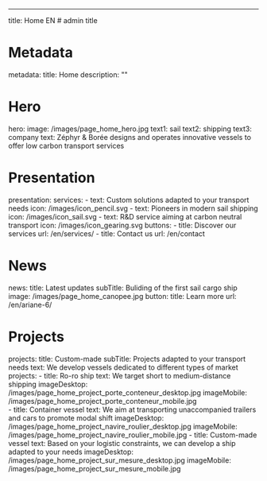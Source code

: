 ---
title: Home EN # admin title
# Metadata
metadata: 
  title: Home
  description: ""
# Hero
hero:
  image: /images/page_home_hero.jpg
  text1: sail
  text2: shipping
  text3: company
  text: Zéphyr & Borée designs and operates innovative vessels to offer low carbon transport services
# Presentation
presentation:
  services:
    - text: Custom solutions adapted to your transport needs
      icon: /images/icon_pencil.svg
    - text: Pioneers in modern sail shipping
      icon: /images/icon_sail.svg
    - text: R&D service aiming at carbon neutral transport
      icon: /images/icon_gearing.svg
  buttons: 
    - title: Discover our services
      url: /en/services/
    - title: Contact us
      url: /en/contact
# News
news: 
  title: Latest updates
  subTitle: Buliding of the first sail cargo ship
  image: /images/page_home_canopee.jpg
  button: 
    title: Learn more
    url: /en/ariane-6/
# Projects
projects:
  title: Custom-made
  subTitle: Projects adapted to your transport needs
  text: We develop vessels dedicated to different types of market
  projects: 
    - title: Ro-ro ship
      text: We target short to medium-distance shipping 
      imageDesktop: /images/page_home_project_porte_conteneur_desktop.jpg
      imageMobile: /images/page_home_project_porte_conteneur_mobile.jpg    
    - title: Container vessel
      text: We aim at transporting unaccompanied trailers and cars to promote modal shift
      imageDesktop: /images/page_home_project_navire_roulier_desktop.jpg
      imageMobile: /images/page_home_project_navire_roulier_mobile.jpg
    - title: Custom-made vessel
      text: Based on your logistic constraints, we can develop a ship adapted to your needs
      imageDesktop: /images/page_home_project_sur_mesure_desktop.jpg
      imageMobile: /images/page_home_project_sur_mesure_mobile.jpg